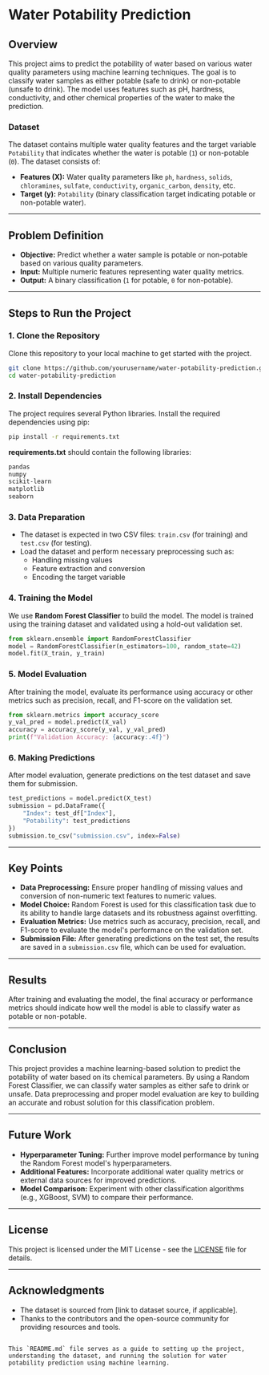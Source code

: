 # Water Potability Prediction

## Overview
This project aims to predict the potability of water based on various water quality parameters using machine learning techniques. The goal is to classify water samples as either potable (safe to drink) or non-potable (unsafe to drink). The model uses features such as pH, hardness, conductivity, and other chemical properties of the water to make the prediction.

### Dataset
The dataset contains multiple water quality features and the target variable `Potability` that indicates whether the water is potable (`1`) or non-potable (`0`). The dataset consists of:
- **Features (X):** Water quality parameters like `ph`, `hardness`, `solids`, `chloramines`, `sulfate`, `conductivity`, `organic_carbon`, `density`, etc.
- **Target (y):** `Potability` (binary classification target indicating potable or non-potable water).

---

## Problem Definition
- **Objective:** Predict whether a water sample is potable or non-potable based on various quality parameters.
- **Input:** Multiple numeric features representing water quality metrics.
- **Output:** A binary classification (`1` for potable, `0` for non-potable).

---

## Steps to Run the Project

### 1. **Clone the Repository**
   Clone this repository to your local machine to get started with the project.

   ```bash
   git clone https://github.com/yourusername/water-potability-prediction.git
   cd water-potability-prediction
   ```

### 2. **Install Dependencies**
   The project requires several Python libraries. Install the required dependencies using pip:

   ```bash
   pip install -r requirements.txt
   ```

   **requirements.txt** should contain the following libraries:
   ```txt
   pandas
   numpy
   scikit-learn
   matplotlib
   seaborn
   ```

### 3. **Data Preparation**
   - The dataset is expected in two CSV files: `train.csv` (for training) and `test.csv` (for testing).
   - Load the dataset and perform necessary preprocessing such as:
     - Handling missing values
     - Feature extraction and conversion
     - Encoding the target variable

### 4. **Training the Model**
   We use **Random Forest Classifier** to build the model. The model is trained using the training dataset and validated using a hold-out validation set.

   ```python
   from sklearn.ensemble import RandomForestClassifier
   model = RandomForestClassifier(n_estimators=100, random_state=42)
   model.fit(X_train, y_train)
   ```

### 5. **Model Evaluation**
   After training the model, evaluate its performance using accuracy or other metrics such as precision, recall, and F1-score on the validation set.

   ```python
   from sklearn.metrics import accuracy_score
   y_val_pred = model.predict(X_val)
   accuracy = accuracy_score(y_val, y_val_pred)
   print(f"Validation Accuracy: {accuracy:.4f}")
   ```

### 6. **Making Predictions**
   After model evaluation, generate predictions on the test dataset and save them for submission.

   ```python
   test_predictions = model.predict(X_test)
   submission = pd.DataFrame({
       "Index": test_df["Index"],
       "Potability": test_predictions
   })
   submission.to_csv("submission.csv", index=False)
   ```

---

## Key Points
- **Data Preprocessing:** Ensure proper handling of missing values and conversion of non-numeric text features to numeric values.
- **Model Choice:** Random Forest is used for this classification task due to its ability to handle large datasets and its robustness against overfitting.
- **Evaluation Metrics:** Use metrics such as accuracy, precision, recall, and F1-score to evaluate the model's performance on the validation set.
- **Submission File:** After generating predictions on the test set, the results are saved in a `submission.csv` file, which can be used for evaluation.

---

## Results
After training and evaluating the model, the final accuracy or performance metrics should indicate how well the model is able to classify water as potable or non-potable.

---

## Conclusion
This project provides a machine learning-based solution to predict the potability of water based on its chemical parameters. By using a Random Forest Classifier, we can classify water samples as either safe to drink or unsafe. Data preprocessing and proper model evaluation are key to building an accurate and robust solution for this classification problem.

---

## Future Work
- **Hyperparameter Tuning:** Further improve model performance by tuning the Random Forest model's hyperparameters.
- **Additional Features:** Incorporate additional water quality metrics or external data sources for improved predictions.
- **Model Comparison:** Experiment with other classification algorithms (e.g., XGBoost, SVM) to compare their performance.

---

## License
This project is licensed under the MIT License - see the [LICENSE](LICENSE) file for details.

---

## Acknowledgments
- The dataset is sourced from [link to dataset source, if applicable].
- Thanks to the contributors and the open-source community for providing resources and tools.

```

This `README.md` file serves as a guide to setting up the project, understanding the dataset, and running the solution for water potability prediction using machine learning.
